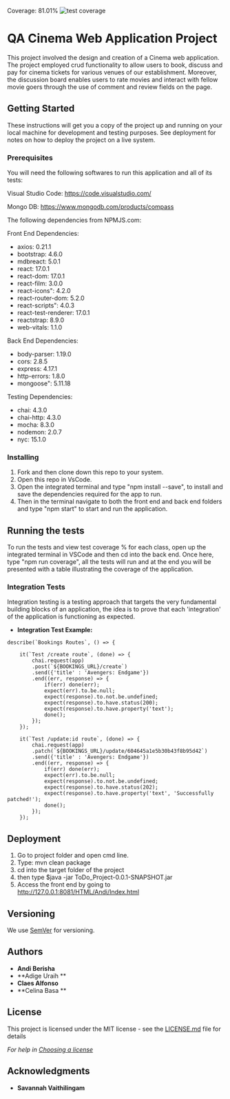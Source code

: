 Coverage: 81.01%
![test coverage](https://github.com/calfonsoQA/QAC-TE/blob/dev/Documentation/Backend%20coverage.png)


# QA Cinema Web Application Project
This project involved the design and creation of a Cinema web application. The project employed crud functionality to allow users to book, discuss and pay for cinema tickets for various venues of our establishment. Moreover, the discussion board enables users to rate movies and interact with fellow movie goers through the use of comment and review fields on the page.

## Getting Started
These instructions will get you a copy of the project up and running on your local machine for development and testing purposes. See deployment for notes on how to deploy the project on a live system.

### Prerequisites
You will need the following softwares to run this application and all of its tests:

Visual Studio Code: https://code.visualstudio.com/

Mongo DB: https://www.mongodb.com/products/compass

The following dependencies from NPMJS.com:

Front End Dependencies:

- axios: 0.21.1
- bootstrap: 4.6.0
- mdbreact: 5.0.1
- react: 17.0.1
- react-dom: 17.0.1
- react-film: 3.0.0
- react-icons": 4.2.0
- react-router-dom: 5.2.0
- react-scripts": 4.0.3
- react-test-renderer: 17.0.1
- reactstrap: 8.9.0
- web-vitals: 1.1.0


Back End Dependencies:

- body-parser: 1.19.0
- cors: 2.8.5
- express: 4.17.1
- http-errors: 1.8.0
- mongoose": 5.11.18

Testing Dependencies:

- chai: 4.3.0
- chai-http: 4.3.0
- mocha: 8.3.0
- nodemon: 2.0.7
- nyc: 15.1.0




### Installing
1. Fork and then clone down this repo to your system.
2. Open this repo in VsCode.
3. Open the integrated terminal and type "npm install --save", to install
   and save the dependencies required for the app to run.
4. Then in the terminal navigate to both the front end and back end folders and type
   "npm start" to start and run the application.


## Running the tests
To run the tests and view test coverage % for each class, open up the integrated terminal in VSCode and then cd into the back
end. Once here, type "npm run coverage", all the tests will run and at the end you will be presented with a table illustrating the coverage
of the application.

### Integration Tests 
Integration testing is a testing approach that targets the very fundamental building blocks of an application,
the idea is to prove that each 'integration' of the application is functioning as expected.

* **Integration Test Example:**
```
describe(`Bookings Routes`, () => {

    it(`Test /create route`, (done) => {
        chai.request(app)
        .post(`${BOOKINGS_URL}/create`)
        .send({'title' : 'Avengers: Endgame'})
        .end((err, response) => {
            if(err) done(err); 
            expect(err).to.be.null;
            expect(response).to.not.be.undefined;
            expect(response).to.have.status(200);
            expect(response).to.have.property('text');
            done();
        });
    });

    it(`Test /update:id route`, (done) => {
        chai.request(app)
        .patch(`${BOOKINGS_URL}/update/604645a1e5b30b43f8b95d42`)
        .send({'title' : 'Avengers: Endgame'})
        .end((err, response) => {
            if(err) done(err); 
            expect(err).to.be.null;
            expect(response).to.not.be.undefined;
            expect(response).to.have.status(202);
            expect(response).to.have.property('text', 'Successfully patched!');
            done();
        });
    });

```




## Deployment
1. Go to project folder and open cmd line.
2. Type: mvn clean package
3. cd into the target folder of the project
4. then type $java -jar ToDo_Project-0.0.1-SNAPSHOT.jar 
5. Access the front end by going to http://127.0.0.1:8081/HTML/Andi/Index.html







## Versioning

We use [SemVer](http://semver.org/) for versioning.

## Authors

* **Andi Berisha** 
* **Adige Uraih ** 
* **Claes Alfonso**
* **Celina Basa **  

## License

This project is licensed under the MIT license - see the [LICENSE.md](LICENSE.md) file for details 

*For help in [Choosing a license](https://choosealicense.com/)*

## Acknowledgments
* **Savannah Vaithilingam**


